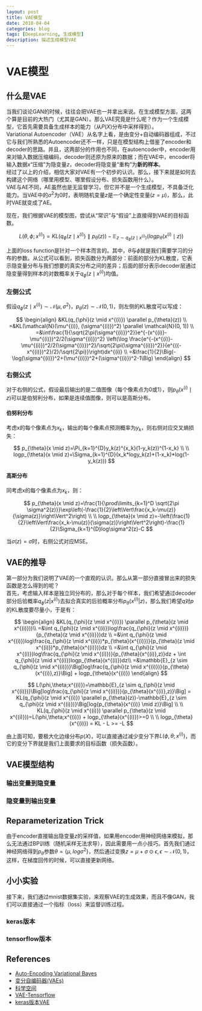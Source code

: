 ```yaml
---
layout: post
title: VAE模型
date: 2018-04-04
categories: blog
tags: [DeepLearning, 生成模型]
description: 描述生成模型VAE
---
```


# VAE模型

## 什么是VAE

当我们谈论GAN的时候，往往会把VAE也一并拿出来说。在生成模型方面，这两个算是目前的大热门（尤其是GAN）。那么VAE究竟是什么呢？作为一个生成模型，它首先需要具备生成样本的能力（从$P(X)$分布中采样得到）。  
Variational Autoencoder（VAE）从名字上看，是由变分+自动编码器组成，不过它与我们所熟悉的Autoencoder还不一样，只是在模型结构上借鉴了encoder和decoder的思路。并且，这两部分的作用也不同，在autoencoder中，encoder用来对输入数据压缩编码，decoder则还原为原来的数据；而在VAE中，encoder将输入数据$x$“压缩”为隐变量$z$，decoder将隐变量“重构”为**新的样本**。  
经过了以上的介绍，相信大家对VAE有一个初步的认识。那么，接下来就是如何去构建这个网络（哪里用模型、哪里假设分布、损失函数用什么）。  
VAE与AE不同，AE虽然也是无监督学习，但它并不是一个生成模型，不具备泛化能力。当VAE中的$\sigma^2$为0时，表明随机变量$z$是一个确定性变量($z=\mu$)，那么，此时VAE就变成了AE。

现在，我们根据VAE的模型图，尝试从“常识”与“假设”上直接得到VAE的目标函数。

$$
L(\theta, \phi;x^{(i)})=KL(q_{\phi}(z \mid x^{(i)}) \parallel p_{\theta}(z))-{\mathbb{E}}_{z \sim q_{\phi}(z \mid x^{(i)})}(logp_{\theta}(x^{(i)} \mid z))
$$

上面的loss function是针对一个样本而言的。其中，$\theta$与$\phi$就是我们需要学习的分布的参数。从公式可以看到，损失函数分为两部分：前面的部分为KL散度，它表示隐变量分布与我们想要的真实分布之间的差异；后面的部分表示decoder层通过隐变量得到样本的对数概率关于$q_{\phi}(z \mid x^{(i)})$均值。

### 左侧公式

假设$q_{\phi}(z \mid x^{(i)}) \sim \mathcal{N}(\mu, {\sigma^2})$，$p_{\theta}(z) \sim \mathcal{N}(0, 1)$，则左侧的KL散度可以写成：

$$
\begin{align}
&KL(q_{\phi}(z \mid x^{(i)}) \parallel p_{\theta}(z)) \\
=&KL(\mathcal{N}(\mu^{(i)}, (\sigma^{(i)})^2) \parallel \mathcal{N}(0, 1)) \\
=&\int\frac{1}{\sqrt{2\pi(\sigma^{(i)})^2}}e^{-(x^{(i)}-\mu^{(i)})^2/2(\sigma^{(i)})^2} \left(\log \frac{e^{-(x^{(i)}-\mu^{(i)})^2/2(\sigma^{(i)})^2}/\sqrt{2\pi(\sigma^{(i)})^2}}{e^{({-x^{(i)})^2}/2}/\sqrt{2\pi}}\right)dx^{(i)} \\ 
=&\frac{1}{2}\Big(-\log(\sigma^{(i)})^2+(\mu^{(i)})^2+(\sigma^{(i)})^2-1\Big)
\end{align}
$$

### 右侧公式

对于右侧的公式，假设最后输出的是二值图像（每个像素点为0或1），则$p_{\theta}(x^{(i)} \mid z)$可以是伯努利分布，如果是连续值图像，则可以是高斯分布。

#### 伯努利分布

考虑x的每个像素点为$x_k$，输出的每个像素点预测概率为$y_k$，则右侧对应交叉熵损失：

$$
p_{\theta}(x \mid z)=\Pi_{k=1}^{D}y_k(z)^{x_k}(1-y_k(z))^{1-x_k} \\
\\
logp_{\theta}(x \mid z)=\Sigma_{k=1}^{D}(x_k*logy_k(z)+(1-x_k)*log(1-y_k(z)))
$$

#### 高斯分布

同考虑x的每个像素点为$x_k$，则：

$$
p_{\theta}(x \mid z)=\frac{1}{\prod\limits_{k=1}^D \sqrt{2\pi \sigma^2(z)}}\exp\left(-\frac{1}{2}\left\Vert\frac{x_k-\mu(z)}{\sigma(z)}\right\Vert^2\right) \\
\\
logp_{\theta}(x \mid z)=-\left(\frac{1}{2}\left\Vert\frac{x_k-\mu(z)}{\sigma(z)}\right\Vert^2\right)-\frac{1}{2}\Sigma_{k=1}^{D}log\sigma^2(z)-C
$$

当$\sigma(z)=\sigma$时，右侧公式对应MSE。

## VAE的推导

第一部分为我们说明了VAE的一个直观的认识。那么从第一部分直接冒出来的损失函数是怎么得到的呢？  
首先，考虑输入样本是独立同分布的，那么对于每个样本，我们希望通过decoder部分后验概率$q_{\phi}(z|x^{(i)})$去拟合真实的后验概率分布$p_{\theta}(x^{(i)}|z)$，那么我们希望$q$对$p$的KL散度要尽量小，于是有：

$$
\begin{align}
&KL(q_{\phi}(z \mid x^{(i)}) \parallel p_{\theta}(z \mid x^{(i)}))\\
=&\int q_{\phi}(z \mid x^{(i)})log\frac{q_{\phi}(z \mid x^{(i)})}{p_{\theta}(z \mid x^{(i)}})dz \\
=&\int q_{\phi}(z \mid x^{(i)})log\frac{q_{\phi}(z \mid x^{(i)})*p_{\theta}(x^{(i)})}{p_{\theta}(z \mid x^{(i)})*p_{\theta}(x^{(i)})}dz \\
=&\int q_{\phi}(z \mid x^{(i)})log\frac{q_{\phi}(z \mid x^{(i)})}{p_{\theta}(x^{(i)},z)}dz + \int q_{\phi}(z \mid x^{(i)})logp_{\theta}(x^{(i)})dz\\
=&\mathbb{E}_{z \sim q_{\phi}(z \mid x^{(i)})}\Big[log\frac{q_{\phi}(z \mid x^{(i)})}{p_{\theta}(x^{(i)},z)}\Big] + logp_{\theta}(x^{(i)})
\end{align}
$$

$$
L(\phi,\theta;x^{(i)})=\mathbb{E}_{z \sim q_{\phi}(z \mid x^{(i)})}\Big[log\frac{q_{\phi}(z \mid x^{(i)})}{p_{\theta}(x^{(i)},z)}\Big] = KL(q_{\phi}(z \mid x^{(i)}) \parallel p_{\theta}(z))-\mathbb{E}_{z \sim q_{\phi}(z \mid x^{(i)})}\Big[log{p_{\theta}(x^{(i)} \mid z)}\Big] \\
\\
KL(q_{\phi}(z \mid x^{(i)}) \parallel p_{\theta}(z \mid x^{(i)}))=L(\phi,\theta;x^{(i)}) + logp_{\theta}(x^{(i)})>=0 \\
\\
logp_{\theta}(x^{(i)}) = KL - L >= -L
$$

由上面可知，要极大化边缘分布$p(X)$，可以直接通过减少变分下界$L(\phi,\theta;x^{(i)})$，而它的变分下界就是我们上面要求的目标函数（损失函数）。

## VAE模型结构

### 输出变量到隐变量

### 隐变量到输出变量

## Reparameterization Trick

由于encoder直接输出隐变量$z$的采样值，如果用encoder用神经网络来模拟，那么无法通过BP训练（随机采样无法求导），因此需要用一点小技巧。首先我们通过神经网络得到$p_{\theta}$参数$\theta=\Big\{\mu,log\sigma^2\Big\}$，然后通过变换$z=\mu+\sigma \odot \epsilon,\epsilon \sim \mathcal{N}(0,1)$，这样，在梯度回传的时候，可以直接更新网络。

## 小小实验

接下来，我们通过mnist数据集实验，来观察VAE的生成效果，而且不像GAN，我们可以直接通过一个指标（loss）来监督训练过程。

### keras版本


### tensorflow版本


## References

* [Auto-Encoding Variational Bayes](https://arxiv.org/pdf/1312.6114.pdf)
* [变分自编码器(VAEs)](https://zhuanlan.zhihu.com/p/25401928)
* [科学空间](https://spaces.ac.cn)
* [VAE-Tensorflow](https://github.com/y0ast/VAE-TensorFlow)
* [keras版本VAE](https://github.com/keras-team/keras/blob/master/examples/variational_autoencoder.py)